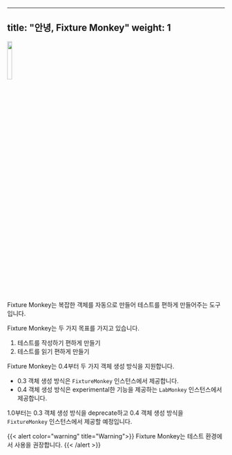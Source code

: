 
---
title: "안녕, Fixture Monkey"
weight: 1
---
<img src="../../../images/fixture-monkey.png" width="15%"/>

Fixture Monkey는 복잡한 객체를 자동으로 만들어 테스트를 편하게 만들어주는 도구입니다.

Fixture Monkey는 두 가지 목표를 가지고 있습니다.
1. 테스트를 작성하기 편하게 만들기
2. 테스트를 읽기 편하게 만들기

Fixture Monkey는 0.4부터 두 가지 객체 생성 방식을 지원합니다.
* 0.3 객체 생성 방식은 `FixtureMonkey` 인스턴스에서 제공합니다.
* 0.4 객체 생성 방식은 experimental한 기능을 제공하는 `LabMonkey` 인스턴스에서 제공합니다.

1.0부터는 0.3 객체 생성 방식을 deprecate하고 0.4 객체 생성 방식을 `FixtureMonkey` 인스턴스에서 제공할 예정입니다.

{{< alert color="warning" title="Warning">}}
Fixture Monkey는 테스트 환경에서 사용을 권장합니다.
{{< /alert >}}
